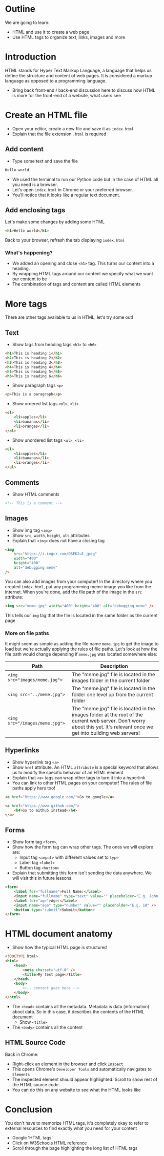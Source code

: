 # Outline

We are going to learn:

-   HTML and use it to create a web page
-   Use HTML tags to organize text, links, images and more

# Introduction

HTML stands for Hyper Text Markup Language, a language that helps us define the structure and content of web pages. It is considered a markup language as opposed to a programming language.
* Bring back front-end / back-end discussion here to discuss how HTML is more for the front-end of a website, what users see
# Create an HTML file

-   Open your editor, create a new file and save it as `index.html`
-   Explain that the file extension `.html` is required

## Add content

-   Type some text and save the file

```html
Hello world
```

-   We used the terminal to run our Python code but in the case of HTML all you need is a browser.
-   Let's open `index.html` in Chrome or your preferred browser.
-   You'll notice that it looks like a regular text document.

## Add enclosing tags

Let's make some changes by adding some HTML

```html
<h1>Hello world</h1>
```

Back to your browser, refresh the tab displaying `index.html`

### What's happening?

-   We added an opening and close `<h1>` tag. This turns our content into a heading.
-   By wrapping HTML tags around our content we specify what we want our content to be
-   The combination of tags and content are called HTML elements

# More tags

There are other tags available to us in HTML, let's try some out!

## Text

-   Show tags from heading tags `<h1>` to `<h6>`

```html
<h1>This is heading 1</h1>
<h2>This is heading 2</h2>
<h3>This is heading 3</h3>
<h4>This is heading 4</h4>
<h5>This is heading 5</h5>
<h6>This is heading 6</h6>
```

-   Show paragraph tags `<p>`

```html
<p>This is a paragraph</p>
```

-   Show ordered list tags `<ol>`, `<li>`

```html
<ol>
    <li>apples</li>
    <li>bananas</li>
    <li>oranges</li>
</ol>
```

-   Show unordered list tags `<ul>`, `<li>`

```html
<ul>
    <li>apples</li>
    <li>bananas</li>
    <li>oranges</li>
</ul>
```

## Comments

-   Show HTML comments

```html
<!-- This is a comment -->
```

## Images

-   Show img tag `<img>`
-   Show `src`, `width`, `height`, `alt` attributes
-   Explain that `<img>` does not have a closing tag

```html
<img
    src="https://i.imgur.com/DSEK2uI.jpeg"
    width="400"
    height="400"
    alt="debugging meme"
/>
```

You can also add images from your computer! In the directory where you created `index.html`, put any programming meme image you like from the internet. When you're done, add the file path of the image in the `src` attribute:

```html
<img src="meme.jpg" width="400" height="400" alt="debugging meme" />
```

This tells our `img` tag that the file is located in the same folder as the current page

### More on file paths

It might seem as simple as adding the file name `meme.jpg` to get the image to load but we're actually applying the rules of file paths. Let's look at how the file path would change depending if `meme.jpg` was located somewhere else:

| Path                           | Description                                                                                                                                                                 |
| ------------------------------ | --------------------------------------------------------------------------------------------------------------------------------------------------------------------------- |
| `<img src="images/meme.jpg">`  | The "meme.jpg" file is located in the images folder in the current folder                                                                                                   |
| `<img src="../meme.jpg">`      | The "meme.jpg" file is located in the folder one level up from the current folder                                                                                           |
| `<img src="/images/meme.jpg">` | The "meme.jpg" file is located in the images folder at the root of the current web server. Don't worry about this yet. It's relevant once we get into building web servers! |

## Hyperlinks

-   Show hyperlink tag `<a>`
-   Show `href` attribute. An HTML `attribute` is a special keyword that allows us to modify the specific behavior of an HTML element
-   Explain that `<a>` tags can wrap other tags to turn it into a hyperlink
-   You can link to other HTML pages on your computer! The rules of file paths apply here too!

```html
<a href="https://www.google.com/">Go to google</a>
```

```html
<a href="https://www.github.com/">
    <h4>Go to Github instead</h4>
</a>
```

## Forms

-   Show form tag `<form>`,
-   Show how the form tag can wrap other tags. The ones we will explore are:
    -   Input tag `<input>` with different values set to `type`
    -   Label tag `<label>`
    -   Button tag `<button>`
-   Explain that submitting this form isn't sending the data anywhere. We will visit this in future lessons.

```html
<form>
    <label for="fullname">Full Name:</label>
    <input name="fullname" type="text" value="" placeholder="E.g. John Doe" />
    <label for="age">Age:</label>
    <input name="age" type="number" value="" placeholder="E.g. 18" />
    <button type="submit">Submit</button>
</form>
```

# HTML document anatomy

-   Show how the typical HTML page is structured

```html
<!DOCTYPE html>
<html>
    <head>
        <meta charset="utf-8" />
        <title>My test page</title>
    </head>
    <body>
        <!-- content goes here -->
    </body>
</html>
```

-   The `<head>` contains all the metadata. Metadata is data (information) about data. So in this case, it describes the contents of the HTML document
    -   Show `<title>`
-   The `<body>` contains all the content

## HTML Source Code

Back in Chrome:

-   Right-click an element in the browser and click `Inspect`
-   This opens Chrome's `Developer Tools` and automatically navigates to `Elements`
-   The inspected element should appear highlighted. Scroll to show rest of the HTML source code.
-   You can do this on any website to see what the HTML looks like

# Conclusion

You don't have to memorize HTML tags, it's completely okay to refer to external resources to find exactly what you need for your content

-   Google 'HTML tags'
-   Click on [W3Schools HTML reference](https://www.w3schools.com/tags/default.asp)
-   Scroll through the page highlighting the long list of HTML tags